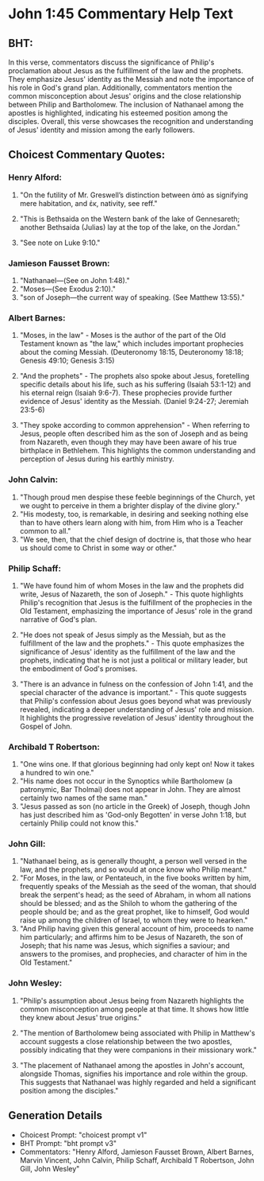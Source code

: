 # John 1:45 Commentary Help Text

## BHT:
In this verse, commentators discuss the significance of Philip's proclamation about Jesus as the fulfillment of the law and the prophets. They emphasize Jesus' identity as the Messiah and note the importance of his role in God's grand plan. Additionally, commentators mention the common misconception about Jesus' origins and the close relationship between Philip and Bartholomew. The inclusion of Nathanael among the apostles is highlighted, indicating his esteemed position among the disciples. Overall, this verse showcases the recognition and understanding of Jesus' identity and mission among the early followers.

## Choicest Commentary Quotes:
### Henry Alford:
1. "On the futility of Mr. Greswell’s distinction between ἀπό as signifying mere habitation, and ἐκ, nativity, see reff." 

2. "This is Bethsaida on the Western bank of the lake of Gennesareth; another Bethsaida (Julias) lay at the top of the lake, on the Jordan." 

3. "See note on Luke 9:10."

### Jamieson Fausset Brown:
1. "Nathanael—(See on John 1:48)." 
2. "Moses—(See Exodus 2:10)." 
3. "son of Joseph—the current way of speaking. (See Matthew 13:55)."

### Albert Barnes:
1. "Moses, in the law" - Moses is the author of the part of the Old Testament known as "the law," which includes important prophecies about the coming Messiah. (Deuteronomy 18:15, Deuteronomy 18:18; Genesis 49:10; Genesis 3:15)

2. "And the prophets" - The prophets also spoke about Jesus, foretelling specific details about his life, such as his suffering (Isaiah 53:1-12) and his eternal reign (Isaiah 9:6-7). These prophecies provide further evidence of Jesus' identity as the Messiah. (Daniel 9:24-27; Jeremiah 23:5-6)

3. "They spoke according to common apprehension" - When referring to Jesus, people often described him as the son of Joseph and as being from Nazareth, even though they may have been aware of his true birthplace in Bethlehem. This highlights the common understanding and perception of Jesus during his earthly ministry.

### John Calvin:
1. "Though proud men despise these feeble beginnings of the Church, yet we ought to perceive in them a brighter display of the divine glory."
2. "His modesty, too, is remarkable, in desiring and seeking nothing else than to have others learn along with him, from Him who is a Teacher common to all."
3. "We see, then, that the chief design of doctrine is, that those who hear us should come to Christ in some way or other."

### Philip Schaff:
1. "We have found him of whom Moses in the law and the prophets did write, Jesus of Nazareth, the son of Joseph." - This quote highlights Philip's recognition that Jesus is the fulfillment of the prophecies in the Old Testament, emphasizing the importance of Jesus' role in the grand narrative of God's plan.

2. "He does not speak of Jesus simply as the Messiah, but as the fulfillment of the law and the prophets." - This quote emphasizes the significance of Jesus' identity as the fulfillment of the law and the prophets, indicating that he is not just a political or military leader, but the embodiment of God's promises.

3. "There is an advance in fulness on the confession of John 1:41, and the special character of the advance is important." - This quote suggests that Philip's confession about Jesus goes beyond what was previously revealed, indicating a deeper understanding of Jesus' role and mission. It highlights the progressive revelation of Jesus' identity throughout the Gospel of John.

### Archibald T Robertson:
1. "One wins one. If that glorious beginning had only kept on! Now it takes a hundred to win one."
2. "His name does not occur in the Synoptics while Bartholomew (a patronymic, Bar Tholmai) does not appear in John. They are almost certainly two names of the same man."
3. "Jesus passed as son (no article in the Greek) of Joseph, though John has just described him as 'God-only Begotten' in verse John 1:18, but certainly Philip could not know this."

### John Gill:
1. "Nathanael being, as is generally thought, a person well versed in the law, and the prophets, and so would at once know who Philip meant."
2. "For Moses, in the law, or Pentateuch, in the five books written by him, frequently speaks of the Messiah as the seed of the woman, that should break the serpent's head; as the seed of Abraham, in whom all nations should be blessed; and as the Shiloh to whom the gathering of the people should be; and as the great prophet, like to himself, God would raise up among the children of Israel, to whom they were to hearken."
3. "And Philip having given this general account of him, proceeds to name him particularly; and affirms him to be Jesus of Nazareth, the son of Joseph; that his name was Jesus, which signifies a saviour; and answers to the promises, and prophecies, and character of him in the Old Testament."

### John Wesley:
1. "Philip's assumption about Jesus being from Nazareth highlights the common misconception among people at that time. It shows how little they knew about Jesus' true origins." 

2. "The mention of Bartholomew being associated with Philip in Matthew's account suggests a close relationship between the two apostles, possibly indicating that they were companions in their missionary work." 

3. "The placement of Nathanael among the apostles in John's account, alongside Thomas, signifies his importance and role within the group. This suggests that Nathanael was highly regarded and held a significant position among the disciples."


## Generation Details
- Choicest Prompt: "choicest prompt v1"
- BHT Prompt: "bht prompt v3"
- Commentators: "Henry Alford, Jamieson Fausset Brown, Albert Barnes, Marvin Vincent, John Calvin, Philip Schaff, Archibald T Robertson, John Gill, John Wesley"
